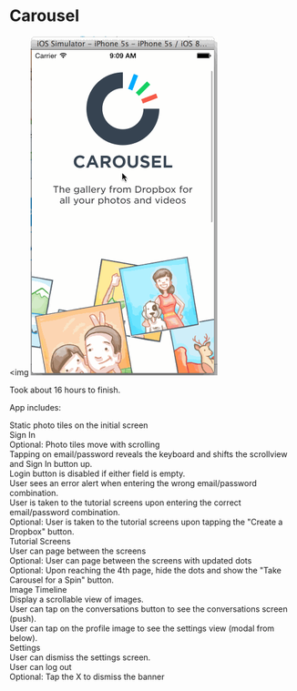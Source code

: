 Carousel
========

<img
 <img src=https://raw.githubusercontent.com/englysh/Carousel/master/carouselHW.gif>

Took about 16 hours to finish.

App includes:

Static photo tiles on the initial screen <br>
Sign In <br>
Optional: Photo tiles move with scrolling<br>
Tapping on email/password reveals the keyboard and shifts the scrollview and Sign In button up. <br>
Login button is disabled if either field is empty. <br>
User sees an error alert when entering the wrong email/password combination. <br>
User is taken to the tutorial screens upon entering the correct email/password combination. <br>
Optional: User is taken to the tutorial screens upon tapping the "Create a Dropbox" button. <br>
Tutorial Screens <br>
User can page between the screens <br>
Optional: User can page between the screens with updated dots <br>
Optional: Upon reaching the 4th page, hide the dots and show the "Take Carousel for a Spin" button. <br>
Image Timeline <br>
Display a scrollable view of images. <br>
User can tap on the conversations button to see the conversations screen (push). <br>
User can tap on the profile image to see the settings view (modal from below). <br>
Settings <br>
User can dismiss the settings screen. <br>
User can log out <br>
Optional: Tap the X to dismiss the banner <br>
